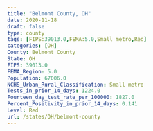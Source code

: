 ```yaml
---
title: "Belmont County, OH"
date: 2020-11-18
draft: false
type: county
tags: [FIPS:39013.0,FEMA:5.0,Small metro,Red]
categories: [OH]
County: Belmont County
State: OH
FIPS: 39013.0
FEMA_Region: 5.0
Population: 67006.0
NCHS_Urban_Rural_Classification: Small metro
Tests_in_prior_14_days: 1224.0
Fourteen_day_test_rate_per_100000: 1827.0
Percent_Positivity_in_prior_14_days: 0.141
Level: Red
url: /states/OH/belmont-county
---
```




